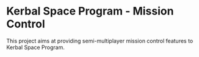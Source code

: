 Kerbal Space Program - Mission Control
==================

This project aims at providing semi-multiplayer mission control features to Kerbal Space Program.


